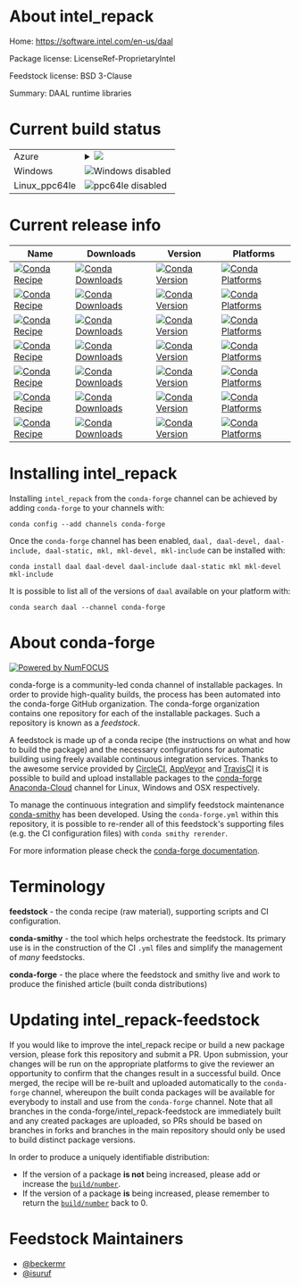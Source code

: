 About intel_repack
==================

Home: https://software.intel.com/en-us/daal

Package license: LicenseRef-ProprietaryIntel

Feedstock license: BSD 3-Clause

Summary: DAAL runtime libraries



Current build status
====================


<table>
    
  <tr>
    <td>Azure</td>
    <td>
      <details>
        <summary>
          <a href="https://dev.azure.com/conda-forge/feedstock-builds/_build/latest?definitionId=8901&branchName=master">
            <img src="https://dev.azure.com/conda-forge/feedstock-builds/_apis/build/status/intel_repack-feedstock?branchName=master">
          </a>
        </summary>
        <table>
          <thead><tr><th>Variant</th><th>Status</th></tr></thead>
          <tbody><tr>
              <td>linux_target_platformlinux-64</td>
              <td>
                <a href="https://dev.azure.com/conda-forge/feedstock-builds/_build/latest?definitionId=8901&branchName=master">
                  <img src="https://dev.azure.com/conda-forge/feedstock-builds/_apis/build/status/intel_repack-feedstock?branchName=master&jobName=linux&configuration=linux_target_platformlinux-64" alt="variant">
                </a>
              </td>
            </tr><tr>
              <td>osx</td>
              <td>
                <a href="https://dev.azure.com/conda-forge/feedstock-builds/_build/latest?definitionId=8901&branchName=master">
                  <img src="https://dev.azure.com/conda-forge/feedstock-builds/_apis/build/status/intel_repack-feedstock?branchName=master&jobName=osx&configuration=osx_" alt="variant">
                </a>
              </td>
            </tr>
          </tbody>
        </table>
      </details>
    </td>
  </tr>
  <tr>
    <td>Windows</td>
    <td>
      <img src="https://img.shields.io/badge/Windows-disabled-lightgrey.svg" alt="Windows disabled">
    </td>
  </tr>
  <tr>
    <td>Linux_ppc64le</td>
    <td>
      <img src="https://img.shields.io/badge/ppc64le-disabled-lightgrey.svg" alt="ppc64le disabled">
    </td>
  </tr>
</table>

Current release info
====================

| Name | Downloads | Version | Platforms |
| --- | --- | --- | --- |
| [![Conda Recipe](https://img.shields.io/badge/recipe-daal-green.svg)](https://anaconda.org/conda-forge/daal) | [![Conda Downloads](https://img.shields.io/conda/dn/conda-forge/daal.svg)](https://anaconda.org/conda-forge/daal) | [![Conda Version](https://img.shields.io/conda/vn/conda-forge/daal.svg)](https://anaconda.org/conda-forge/daal) | [![Conda Platforms](https://img.shields.io/conda/pn/conda-forge/daal.svg)](https://anaconda.org/conda-forge/daal) |
| [![Conda Recipe](https://img.shields.io/badge/recipe-daal--devel-green.svg)](https://anaconda.org/conda-forge/daal-devel) | [![Conda Downloads](https://img.shields.io/conda/dn/conda-forge/daal-devel.svg)](https://anaconda.org/conda-forge/daal-devel) | [![Conda Version](https://img.shields.io/conda/vn/conda-forge/daal-devel.svg)](https://anaconda.org/conda-forge/daal-devel) | [![Conda Platforms](https://img.shields.io/conda/pn/conda-forge/daal-devel.svg)](https://anaconda.org/conda-forge/daal-devel) |
| [![Conda Recipe](https://img.shields.io/badge/recipe-daal--include-green.svg)](https://anaconda.org/conda-forge/daal-include) | [![Conda Downloads](https://img.shields.io/conda/dn/conda-forge/daal-include.svg)](https://anaconda.org/conda-forge/daal-include) | [![Conda Version](https://img.shields.io/conda/vn/conda-forge/daal-include.svg)](https://anaconda.org/conda-forge/daal-include) | [![Conda Platforms](https://img.shields.io/conda/pn/conda-forge/daal-include.svg)](https://anaconda.org/conda-forge/daal-include) |
| [![Conda Recipe](https://img.shields.io/badge/recipe-daal--static-green.svg)](https://anaconda.org/conda-forge/daal-static) | [![Conda Downloads](https://img.shields.io/conda/dn/conda-forge/daal-static.svg)](https://anaconda.org/conda-forge/daal-static) | [![Conda Version](https://img.shields.io/conda/vn/conda-forge/daal-static.svg)](https://anaconda.org/conda-forge/daal-static) | [![Conda Platforms](https://img.shields.io/conda/pn/conda-forge/daal-static.svg)](https://anaconda.org/conda-forge/daal-static) |
| [![Conda Recipe](https://img.shields.io/badge/recipe-mkl-green.svg)](https://anaconda.org/conda-forge/mkl) | [![Conda Downloads](https://img.shields.io/conda/dn/conda-forge/mkl.svg)](https://anaconda.org/conda-forge/mkl) | [![Conda Version](https://img.shields.io/conda/vn/conda-forge/mkl.svg)](https://anaconda.org/conda-forge/mkl) | [![Conda Platforms](https://img.shields.io/conda/pn/conda-forge/mkl.svg)](https://anaconda.org/conda-forge/mkl) |
| [![Conda Recipe](https://img.shields.io/badge/recipe-mkl--devel-green.svg)](https://anaconda.org/conda-forge/mkl-devel) | [![Conda Downloads](https://img.shields.io/conda/dn/conda-forge/mkl-devel.svg)](https://anaconda.org/conda-forge/mkl-devel) | [![Conda Version](https://img.shields.io/conda/vn/conda-forge/mkl-devel.svg)](https://anaconda.org/conda-forge/mkl-devel) | [![Conda Platforms](https://img.shields.io/conda/pn/conda-forge/mkl-devel.svg)](https://anaconda.org/conda-forge/mkl-devel) |
| [![Conda Recipe](https://img.shields.io/badge/recipe-mkl--include-green.svg)](https://anaconda.org/conda-forge/mkl-include) | [![Conda Downloads](https://img.shields.io/conda/dn/conda-forge/mkl-include.svg)](https://anaconda.org/conda-forge/mkl-include) | [![Conda Version](https://img.shields.io/conda/vn/conda-forge/mkl-include.svg)](https://anaconda.org/conda-forge/mkl-include) | [![Conda Platforms](https://img.shields.io/conda/pn/conda-forge/mkl-include.svg)](https://anaconda.org/conda-forge/mkl-include) |

Installing intel_repack
=======================

Installing `intel_repack` from the `conda-forge` channel can be achieved by adding `conda-forge` to your channels with:

```
conda config --add channels conda-forge
```

Once the `conda-forge` channel has been enabled, `daal, daal-devel, daal-include, daal-static, mkl, mkl-devel, mkl-include` can be installed with:

```
conda install daal daal-devel daal-include daal-static mkl mkl-devel mkl-include
```

It is possible to list all of the versions of `daal` available on your platform with:

```
conda search daal --channel conda-forge
```


About conda-forge
=================

[![Powered by NumFOCUS](https://img.shields.io/badge/powered%20by-NumFOCUS-orange.svg?style=flat&colorA=E1523D&colorB=007D8A)](http://numfocus.org)

conda-forge is a community-led conda channel of installable packages.
In order to provide high-quality builds, the process has been automated into the
conda-forge GitHub organization. The conda-forge organization contains one repository
for each of the installable packages. Such a repository is known as a *feedstock*.

A feedstock is made up of a conda recipe (the instructions on what and how to build
the package) and the necessary configurations for automatic building using freely
available continuous integration services. Thanks to the awesome service provided by
[CircleCI](https://circleci.com/), [AppVeyor](https://www.appveyor.com/)
and [TravisCI](https://travis-ci.com/) it is possible to build and upload installable
packages to the [conda-forge](https://anaconda.org/conda-forge)
[Anaconda-Cloud](https://anaconda.org/) channel for Linux, Windows and OSX respectively.

To manage the continuous integration and simplify feedstock maintenance
[conda-smithy](https://github.com/conda-forge/conda-smithy) has been developed.
Using the ``conda-forge.yml`` within this repository, it is possible to re-render all of
this feedstock's supporting files (e.g. the CI configuration files) with ``conda smithy rerender``.

For more information please check the [conda-forge documentation](https://conda-forge.org/docs/).

Terminology
===========

**feedstock** - the conda recipe (raw material), supporting scripts and CI configuration.

**conda-smithy** - the tool which helps orchestrate the feedstock.
                   Its primary use is in the construction of the CI ``.yml`` files
                   and simplify the management of *many* feedstocks.

**conda-forge** - the place where the feedstock and smithy live and work to
                  produce the finished article (built conda distributions)


Updating intel_repack-feedstock
===============================

If you would like to improve the intel_repack recipe or build a new
package version, please fork this repository and submit a PR. Upon submission,
your changes will be run on the appropriate platforms to give the reviewer an
opportunity to confirm that the changes result in a successful build. Once
merged, the recipe will be re-built and uploaded automatically to the
`conda-forge` channel, whereupon the built conda packages will be available for
everybody to install and use from the `conda-forge` channel.
Note that all branches in the conda-forge/intel_repack-feedstock are
immediately built and any created packages are uploaded, so PRs should be based
on branches in forks and branches in the main repository should only be used to
build distinct package versions.

In order to produce a uniquely identifiable distribution:
 * If the version of a package **is not** being increased, please add or increase
   the [``build/number``](https://conda.io/docs/user-guide/tasks/build-packages/define-metadata.html#build-number-and-string).
 * If the version of a package **is** being increased, please remember to return
   the [``build/number``](https://conda.io/docs/user-guide/tasks/build-packages/define-metadata.html#build-number-and-string)
   back to 0.

Feedstock Maintainers
=====================

* [@beckermr](https://github.com/beckermr/)
* [@isuruf](https://github.com/isuruf/)

